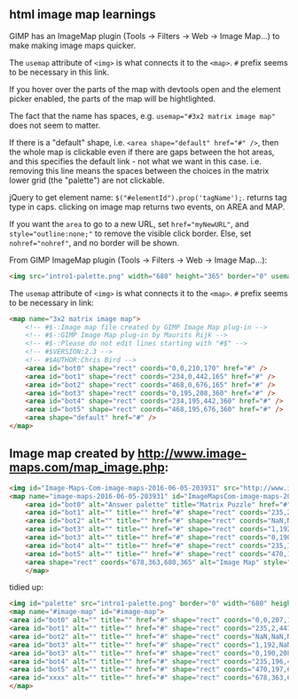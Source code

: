 ## html image map learnings

GIMP has an ImageMap plugin (Tools -> Filters -> Web -> Image Map...) to make making image maps quicker.

The `usemap` attribute of `<img>` is what connects it to the `<map>`. `#` prefix seems to be necessary in this link.

If you hover over the parts of the map with devtools open and the element picker enabled, the parts of the map will be hightlighted.

The fact that the name has spaces, e.g. `usemap="#3x2 matrix image map"` does not seem to matter.

If there is a "default" shape, i.e. `<area shape="default" href="#" />`, then the whole map is clickable even if there are gaps between the hot areas, and this specifies the default link - not what we want in this case. i.e. removing this line means the spaces between the choices in the matrix lower grid (the "palette") are not clickable.

jQuery to get element name: `$("#elementId").prop('tagName');`. returns tag type in caps. 
clicking on image map returns two events, on AREA and MAP.

If you want the `area` to go to a new URL, set `href="myNewURL"`, and `style="outline:none;"` to remove the visible click border.
Else, set `nohref="nohref"`, and no border will be shown.

From GIMP ImageMap plugin (Tools -> Filters -> Web -> Image Map...):

```html
<img src="intro1-palette.png" width="680" height="365" border="0" usemap="#3x2 matrix image map" />
```

The `usemap` attribute of `<img>` is what connects it to the `<map>`. `#` prefix seems to be necessary in link:

```html
<map name="3x2 matrix image map">
    <!-- #$-:Image map file created by GIMP Image Map plug-in -->
    <!-- #$-:GIMP Image Map plug-in by Maurits Rijk -->
    <!-- #$-:Please do not edit lines starting with "#$" -->
    <!-- #$VERSION:2.3 -->
    <!-- #$AUTHOR:Chris Bird -->
    <area id="bot0" shape="rect" coords="0,0,210,170" href="#" />
    <area id="bot1" shape="rect" coords="234,0,442,165" href="#" />
    <area id="bot2" shape="rect" coords="468,0,676,165" href="#" />
    <area id="bot3" shape="rect" coords="0,195,208,360" href="#" />
    <area id="bot4" shape="rect" coords="234,195,442,360" href="#" />
    <area id="bot5" shape="rect" coords="468,195,676,360" href="#" />
    <area shape="default" href="#" />
</map>
```

## Image map created by http://www.image-maps.com/map_image.php:

```html
<img id="Image-Maps-Com-image-maps-2016-06-05-203931" src="http://www.image-maps.com/m/private/0/pb3rmku4u30s3pk8aphisa7af6_intro1-palette.png" border="0" width="680" height="365" orgWidth="680" orgHeight="365" usemap="#image-maps-2016-06-05-203931" alt="" />
<map name="image-maps-2016-06-05-203931" id="ImageMapsCom-image-maps-2016-06-05-203931">
    <area id="bot0" alt="Answer palette" title="Matrix Puzzle" href="#" shape="rect" coords="0,0,207,170" style="outline:none;" target="_self"     />
    <area id="bot1" alt="" title="" href="#" shape="rect" coords="235,2,447,172" style="outline:none;" target="_self"     />
    <area id="bot2" alt="" title="" href="#" shape="rect" coords="NaN,NaN,NaN,NaN" style="outline:none;" target="_self"     />
    <area id="bot3" alt="" title="" href="#" shape="rect" coords="1,192,NaN,NaN" style="outline:none;" target="_self"     />
    <area id="bot3" alt="" title="" href="#" shape="rect" coords="0,190,208,365" style="outline:none;" target="_self"     />
    <area id="bot4" alt="" title="" href="#" shape="rect" coords="235,196,445,365" style="outline:none;" target="_self"     />
    <area id="bot5" alt="" title="" href="#" shape="rect" coords="470,197,680,365" style="outline:none;" target="_self"     />
    <area shape="rect" coords="678,363,680,365" alt="Image Map" style="outline:none;" title="Image Map" href="http://www.image-maps.com/index.php?aff=mapped_users_0" />
    </map>
```

tidied up:

```html
<img id="palette" src="intro1-palette.png" border="0" width="680" height="365" orgWidth="680" orgHeight="365" usemap="#image-map" alt="" />
<map name="#image-map" id="#image-map">
<area id="bot0" alt="" title="" href="#" shape="rect" coords="0,0,207,170" style="outline:none;" target="_self" />
<area id="bot1" alt="" title="" href="#" shape="rect" coords="235,2,447,172" style="outline:none;" target="_self" />
<area id="bot2" alt="" title="" href="#" shape="rect" coords="NaN,NaN,NaN,NaN" style="outline:none;" target="_self" />
<area id="bot3" alt="" title="" href="#" shape="rect" coords="1,192,NaN,NaN" style="outline:none;" target="_self" />
<area id="bot3" alt="" title="" href="#" shape="rect" coords="0,190,208,365" style="outline:none;" target="_self" />
<area id="bot4" alt="" title="" href="#" shape="rect" coords="235,196,445,365" style="outline:none;" target="_self" />
<area id="bot5" alt="" title="" href="#" shape="rect" coords="470,197,680,365" style="outline:none;" target="_self" />
<area id="xxxx" alt="" title="" href="#" shape="rect" coords="678,363,680,365" style="outline:none;"  target="_self" />
</map>
```
